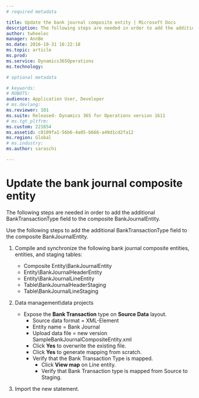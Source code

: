 ```yaml
---
# required metadata

title: Update the bank journal composite entity | Microsoft Docs
description: The following steps are needed in order to add the additional BankTransactionType field to the composite BankJournalEntity.
author: twheeloc
manager: AnnBe
ms.date: 2016-10-31 16:22:18
ms.topic: article
ms.prod: 
ms.service: Dynamics365Operations
ms.technology: 

# optional metadata

# keywords: 
# ROBOTS: 
audience: Application User, Developer
# ms.devlang: 
ms.reviewer: 101
ms.suite: Released- Dynamics 365 for Operations version 1611
# ms.tgt_pltfrm: 
ms.custom: 221654
ms.assetid: c8109fa1-56b6-4a05-b666-a49d1cd2fa12
ms.region: Global
# ms.industry: 
ms.author: saraschi

---
```


# Update the bank journal composite entity

The following steps are needed in order to add the additional BankTransactionType field to the composite BankJournalEntity.

Use the following steps to add the additional BankTransactionType field to the composite BankJournalEntity.

1.  Compile and synchronize the following bank journal composite entities, entities, and staging tables:
    -   Composite Entity\\BankJournalEntity
    -   Entity\\BankJournalHeaderEntity
    -   Entity\\BankJournalLineEntity
    -   Table\\BankJournalHeaderStaging
    -   Table\\BankJournalLineStaging

2.  Data management\\data projects
    -   Expose the **Bank Transaction** type on **Source Data** layout.
        -   Source data format = XML-Element
        -   Entity name = Bank Journal
        -   Upload data file = new version SampleBankJournalCompositeEntity.xml
        -   Click **Yes** to overwrite the existing file.
        -   Click **Yes** to generate mapping from scratch.
        -   Verify that the Bank Transaction Type is mapped.
            -   Click **View map** on Line entity.
            -   Verify that Bank Transaction type is mapped from Source to Staging.

3.  Import the new statement.


